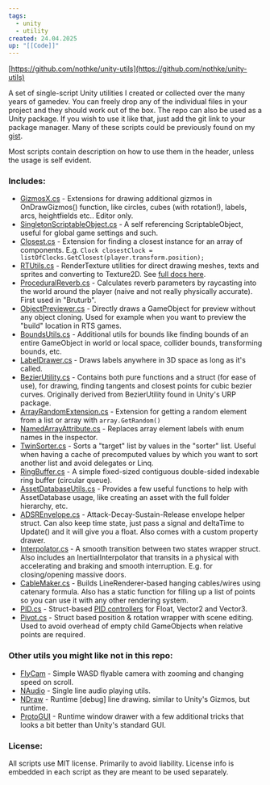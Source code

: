 ```yaml
---
tags:
  - unity
  - utility
created: 24.04.2025
up: "[[Code]]"
---
```

[https://github.com/nothke/unity-utils](https://github.com/nothke/unity-utils)

A set of single-script Unity utilities I created or collected over the many years of gamedev. You can freely drop any of the individual files in your project and they should work out of the box. The repo can also be used as a Unity package. If you wish to use it like that, just add the git link to your package manager. Many of these scripts could be previously found on my [gist](https://gist.github.com/nothke).

Most scripts contain description on how to use them in the header, unless the usage is self evident.

### Includes:
- [GizmosX.cs](https://github.com/nothke/unity-utils/blob/master/Runtime/GizmosX.cs) - Extensions for drawing additional gizmos in OnDrawGizmos() function, like circles, cubes (with rotation!), labels, arcs, heightfields etc.. Editor only.
- [SingletonScriptableObject.cs](https://github.com/nothke/unity-utils/blob/master/Runtime/SingletonScriptableObject.cs) - A self referencing ScriptableObject, useful for global game settings and such.
- [Closest.cs](https://github.com/nothke/unity-utils/blob/master/Runtime/Closest.cs) - Extension for finding a closest instance for an array of components. E.g. `Clock closestClock = listOfClocks.GetClosest(player.transform.position);`
- [RTUtils.cs](https://github.com/nothke/unity-utils/blob/master/Runtime/RTUtils.cs) - RenderTexture utilities for direct drawing meshes, texts and sprites and converting to Texture2D. See [full docs here](https://github.com/nothke/unity-utils/blob/master/Documentation~/RTUtils.md).
- [ProceduralReverb.cs](https://github.com/nothke/unity-utils/blob/master/Runtime/ProceduralReverb.cs) - Calculates reverb parameters by raycasting into the world around the player (naive and not really physically accurate). First used in "Bruturb".
- [ObjectPreviewer.cs](https://github.com/nothke/unity-utils/blob/master/Runtime/ObjectPreviewer.cs) - Directly draws a GameObject for preview without any object cloning. Used for example when you want to preview the "build" location in RTS games.
- [BoundsUtils.cs](https://github.com/nothke/unity-utils/blob/master/Runtime/BoundsUtils.cs) - Additional utils for bounds like finding bounds of an entire GameObject in world or local space, collider bounds, transforming bounds, etc.
- [LabelDrawer.cs](https://github.com/nothke/unity-utils/blob/master/Runtime/LabelDrawer.cs) - Draws labels anywhere in 3D space as long as it's called.
- [BezierUtility.cs](https://github.com/nothke/unity-utils/blob/master/Runtime/BezierUtility.cs) - Contains both pure functions and a struct (for ease of use), for drawing, finding tangents and closest points for cubic bezier curves. Originally derived from BezierUtility found in Unity's URP package.
- [ArrayRandomExtension.cs](https://github.com/nothke/unity-utils/blob/master/Runtime/ArrayRandomExtension.cs) - Extension for getting a random element from a list or array with `array.GetRandom()`
- [NamedArrayAttribute.cs](https://github.com/nothke/unity-utils/blob/master/Runtime/NamedArrayAttribute.cs) - Replaces array element labels with enum names in the inspector.
- [TwinSorter.cs](https://github.com/nothke/unity-utils/blob/master/Runtime/TwinSorter.cs) - Sorts a "target" list by values in the "sorter" list. Useful when having a cache of precomputed values by which you want to sort another list and avoid delegates or Linq.
- [RingBuffer.cs](https://github.com/nothke/unity-utils/blob/master/Runtime/RingBuffer.cs) - A simple fixed-sized contiguous double-sided indexable ring buffer (circular queue).
- [AssetDatabaseUtils.cs](https://github.com/nothke/unity-utils/blob/master/Runtime/AssetDatabaseUtils.cs) - Provides a few useful functions to help with AssetDatabase usage, like creating an asset with the full folder hierarchy, etc.
- [ADSREnvelope.cs](https://github.com/nothke/unity-utils/blob/master/Runtime/ADSREnvelope.cs) - Attack-Decay-Sustain-Release envelope helper struct. Can also keep time state, just pass a signal and deltaTime to Update() and it will give you a float. Also comes with a custom property drawer.
- [Interpolator.cs](https://github.com/nothke/unity-utils/blob/master/Runtime/Interpolator.cs) - A smooth transition between two states wrapper struct. Also includes an InertialInterpolator that transits in a physical with accelerating and braking and smooth interruption. E.g. for closing/opening massive doors.
- [CableMaker.cs](https://github.com/nothke/unity-utils/blob/master/Runtime/CableMaker.cs) - Builds LineRenderer-based hanging cables/wires using catenary formula. Also has a static function for filling up a list of points so you can use it with any other rendering system.
- [PID.cs](https://github.com/nothke/unity-utils/blob/master/Runtime/PID.cs) - Struct-based [PID controllers](https://en.wikipedia.org/wiki/PID_controller) for Float, Vector2 and Vector3.
- [Pivot.cs](https://github.com/nothke/unity-utils/blob/master/Runtime/Pivot.cs) - Struct based position & rotation wrapper with scene editing. Used to avoid overhead of empty child GameObjects when relative points are required.

### Other utils you might like not in this repo:
- [FlyCam](https://github.com/nothke/FlyCam) - Simple WASD flyable camera with zooming and changing speed on scroll.
- [NAudio](https://github.com/nothke/NAudio) - Single line audio playing utils.
- [NDraw](https://github.com/nothke/NDraw) - Runtime [debug] line drawing. similar to Unity's Gizmos, but runtime.
- [ProtoGUI](https://github.com/nothke/ProtoGUI) - Runtime window drawer with a few additional tricks that looks a bit better than Unity's standard GUI.

### License:
All scripts use MIT license. Primarily to avoid liability. License info is embedded in each script as they are meant to be used separately.
